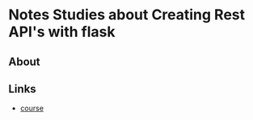 # Notes Studies about Creating Rest API's with flask

## About

## Links

* [course](https://www.udemy.com/course/rest-apis-com-python-e-flask)
